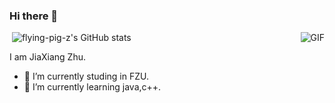 ### Hi there 👋
​​
​​​​​​​​​​<img align="right" alt="GIF" src="https://img-blog.csdnimg.cn/6457d2adace04ae784f9b05a0e2bb4b2.gif" />
![flying-pig-z's GitHub stats](https://github-readme-stats.vercel.app/api?username=flying-pig-z)

I am JiaXiang Zhu.
- 🔭 I’m currently studing in FZU.
- 🌱 I’m currently learning java,c++.

<!--START_SECTION:waka-->
<!--END_SECTION:waka-->
